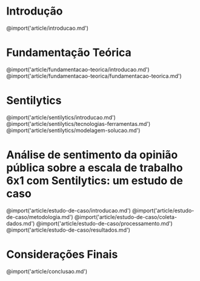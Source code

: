 <!-- Capítulo 1: Introdução -->
# Introdução
@import('article/introducao.md')

<!-- Capítulo 2: Fundamentação Teórica -->
# Fundamentação Teórica
@import('article/fundamentacao-teorica/introducao.md')
@import('article/fundamentacao-teorica/fundamentacao-teorica.md')

<!-- Capítulo 3: Sentilytics -->
# Sentilytics
@import('article/sentilytics/introducao.md')
@import('article/sentilytics/tecnologias-ferramentas.md')
@import('article/sentilytics/modelagem-solucao.md')

<!-- Capítulo 4: Sentilytics -->
# Análise de sentimento da opinião pública sobre a escala de trabalho 6x1 com Sentilytics: um estudo de caso
@import('article/estudo-de-caso/introducao.md')
@import('article/estudo-de-caso/metodologia.md')
@import('article/estudo-de-caso/coleta-dados.md')
@import('article/estudo-de-caso/processamento.md')
@import('article/estudo-de-caso/resultados.md')

<!-- Capítulo 5: Sentilytics -->
# Considerações Finais
@import('article/conclusao.md')
